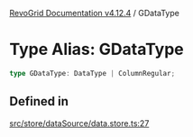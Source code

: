 [RevoGrid Documentation v4.12.4](README.md) / GDataType

# Type Alias: GDataType

```ts
type GDataType: DataType | ColumnRegular;
```

## Defined in

[src/store/dataSource/data.store.ts:27](https://github.com/revolist/revogrid/blob/648f56ecfc5430eb0184373ea33dd565a6a33bb9/src/store/dataSource/data.store.ts#L27)
